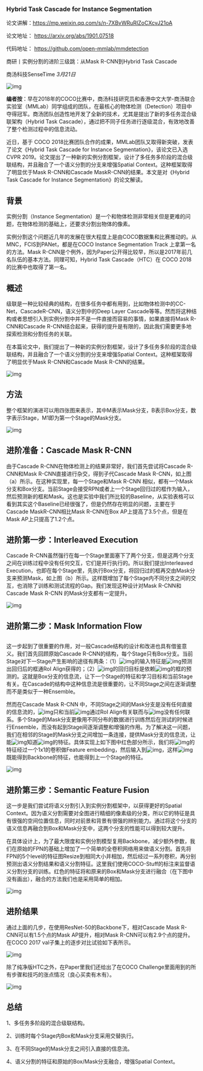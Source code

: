 ### Hybrid Task Cascade for Instance Segmentation

论文讲解：https://mp.weixin.qq.com/s/n-7XBvWRuRIZoCXcvJ21oA

论文地址： https://arxiv.org/abs/1901.07518 

代码地址： https://github.com/open-mmlab/mmdetection





商研丨实例分割的进阶三级跳：从Mask R-CNN到Hybrid Task Cascade

商汤科技SenseTime *3月21日*

![img](https://mmbiz.qpic.cn/mmbiz_jpg/JQz7S69vP7FqtpVhnOYYAAalmXYt5km2juxKxBUIyu5UbTnqnGiacXjGdXZkCYSgia9GRsw40PbyiaDibSbnzeW0mw/640?wx_fmt=jpeg&tp=webp&wxfrom=5&wx_lazy=1&wx_co=1)

**编者按**：早在2018年的COCO比赛中，商汤科技研究员和香港中文大学-商汤联合实验室（MMLab）同学组成的团队，在最核心的物体检测（Detection）项目中夺得冠军。商汤团队创造性地开发了全新的技术，尤其是提出了新的多任务混合级联架构（Hybrid Task Cascade），通过把不同子任务进行逐级混合，有效地改善了整个检测过程中的信息流动。



近日，基于 COCO 2018比赛团队合作的成果，MMLab团队又取得新突破，发表了论文《Hybrid Task Cascade for Instance Segmentation》，该论文已入选CVPR 2019。论文提出了一种新的实例分割框架，设计了多任务多阶段的混合级联结构，并且融合了一个语义分割的分支来增强Spatial Context。这种框架取得了明显优于Mask R-CNN和Cascade MaskR-CNN的结果。本文是对《Hybrid Task Cascade for Instance Segmentation》的论文解读。





##   背景

实例分割（Instance Segmentation）是一个和物体检测非常相关但是更难的问题，在物体检测的基础上，还要求分割出物体的像素。

实例分割这个问题近几年的发展在很大程度上是由COCO数据集和比赛推动的。从MNC，FCIS到PANet，都是在COCO Instance Segmentation Track 上拿第一名的方法。Mask R-CNN是个例外，因为Paper公开得比较早，所以是2017年前几名队伍的基本方法。同理可知，Hybrid Task Cascade（HTC）在 COCO 2018 的比赛中也取得了第一名。



##   概述



级联是一种比较经典的结构，在很多任务中都有用到，比如物体检测中的CC-Net，CascadeR-CNN，语义分割中的Deep Layer Cascade等等。然而将这种结构或者思想引入到实例分割中并不是一件直接而容易的事情，如果直接将Mask R-CNN和Cascade R-CNN结合起来，获得的提升是有限的，因此我们需要更多地探索检测和分割任务的关联。



在本篇论文中，我们提出了一种新的实例分割框架，设计了多任务多阶段的混合级联结构，并且融合了一个语义分割的分支来增强Spatial Context。这种框架取得了明显优于Mask R-CNN和Cascade Mask R-CNN的结果。



![img](https://mmbiz.qpic.cn/mmbiz_png/JQz7S69vP7GONOO7V425eQO5oSDHKvkGCL4mRmib3EFlGOFUq3Zgp6eqpZGKbFpSRegZvQHVpHXGIXQZaYIsjqA/640?wx_fmt=png&tp=webp&wxfrom=5&wx_lazy=1&wx_co=1)



##   方法



整个框架的演进可以用四张图来表示，其中M表示Mask分支，B表示Box分支，数字表示Stage，M1即为第一个Stage的Mask分支。



![img](https://mmbiz.qpic.cn/mmbiz_png/JQz7S69vP7GONOO7V425eQO5oSDHKvkGYhNaISicDq2nq6HCoicJ4UmAWJ6CnxOiaW0VjGMYiaGyniaPzf1SuQ8R4hA/640?wx_fmt=png&tp=webp&wxfrom=5&wx_lazy=1&wx_co=1)



##   进阶准备：Cascade Mask R-CNN



由于Cascade R-CNN在物体检测上的结果非常好，我们首先尝试将Cascade R-CNN和Mask R-CNN直接进行杂交，得到子代Cascade Mask R-CNN，如上图（a）所示。在这种实现里，每一个Stage和Mask R-CNN 相似，都有一个Mask分支和Box分支。当前Stage会接受RPN或者上一个Stage回归过的框作为输入，然后预测新的框和Mask。这也是实验中我们所比较的Baseline，从实验表格可以看到其实这个Baseline已经很强了，但是仍然存在明显的问题，主要在于Cascade MaskR-CNN相比Mask R-CNN在Box AP上提高了3.5个点，但是在Mask AP上只提高了1.2个点。

##  

##   进阶第一步：Interleaved Execution



Cascade R-CNN虽然强行在每一个Stage里面塞下了两个分支，但是这两个分支之间在训练过程中没有任何交互，它们是并行执行的。所以我们提出Interleaved Execution，也即在每个Stage里，先执行Box分支，将回归过的框再交由Mask分支来预测Mask，如上图（b）所示。这样既增加了每个Stage内不同分支之间的交互，也消除了训练和测试流程的Gap。我们发现这种设计对Mask R-CNN和Cascade Mask R-CNN 的Mask分支都有一定提升。



![img](https://mmbiz.qpic.cn/mmbiz_png/JQz7S69vP7GONOO7V425eQO5oSDHKvkGzOujReSicY448mcCZLxDe4xjsfDgGEk7UgYehGHX7jgSDtQTuvK4Wxw/640?wx_fmt=png&tp=webp&wxfrom=5&wx_lazy=1&wx_co=1)

##  

##   进阶第二步：Mask Information Flow

##  

这一步起到了很重要的作用，对一般Cascade结构的设计和改进也具有借鉴意义。我们首先回顾原始Cascade R-CNN的结构，每个Stage只有Box分支。当前Stage对下一Stage产生影响的途径有两条：（1）![img](https://mmbiz.qpic.cn/mmbiz_png/JQz7S69vP7GONOO7V425eQO5oSDHKvkGCY45ZkQbHxe8CHv1C1O1RXggzOVS5wIMGftNyqrevyWAQcwicia4hjaQ/640?wx_fmt=png&tp=webp&wxfrom=5&wx_lazy=1&wx_co=1)的输入特征是![img](https://mmbiz.qpic.cn/mmbiz_png/JQz7S69vP7GONOO7V425eQO5oSDHKvkG0xwsLLvMe0CxnXL2TWghIrficDy3ujlSRYvA0mnxjNZTjECUgItEDAQ/640?wx_fmt=png&tp=webp&wxfrom=5&wx_lazy=1&wx_co=1)预测出回归后的框通RoI Align获得的；（2）![img](https://mmbiz.qpic.cn/mmbiz_png/JQz7S69vP7GONOO7V425eQO5oSDHKvkGCY45ZkQbHxe8CHv1C1O1RXggzOVS5wIMGftNyqrevyWAQcwicia4hjaQ/640?wx_fmt=png&tp=webp&wxfrom=5&wx_lazy=1&wx_co=1)的回归目标是依赖![img](https://mmbiz.qpic.cn/mmbiz_png/JQz7S69vP7GONOO7V425eQO5oSDHKvkG0xwsLLvMe0CxnXL2TWghIrficDy3ujlSRYvA0mnxjNZTjECUgItEDAQ/640?wx_fmt=png&tp=webp&wxfrom=5&wx_lazy=1&wx_co=1)的框的预测的。这就是Box分支的信息流，让下一个Stage的特征和学习目标和当前Stage有关。在Cascade的结构中这种信息流是很重要的，让不同Stage之间在逐渐调整而不是类似于一种Ensemble。



然而在Cascade Mask R-CNN 中，不同Stage之间的Mask分支是没有任何直接的信息流的，![img](https://mmbiz.qpic.cn/mmbiz_png/JQz7S69vP7GONOO7V425eQO5oSDHKvkGZlQUDc5k4bkYznegia07t7hryYEBSnx9WcicKAPSOlCicFmfmUwsVDWcQ/640?wx_fmt=png&tp=webp&wxfrom=5&wx_lazy=1&wx_co=1)只和当前![img](https://mmbiz.qpic.cn/mmbiz_png/JQz7S69vP7GONOO7V425eQO5oSDHKvkG0xwsLLvMe0CxnXL2TWghIrficDy3ujlSRYvA0mnxjNZTjECUgItEDAQ/640?wx_fmt=png&tp=webp&wxfrom=5&wx_lazy=1&wx_co=1)通过RoI Align有关联而与![img](https://mmbiz.qpic.cn/mmbiz_png/JQz7S69vP7GONOO7V425eQO5oSDHKvkGHl2OQuvtxMR7icmQ6jkZzJtpUSGvV3NRJ5DnAFP83iatwJxzOosU73hA/640?wx_fmt=png&tp=webp&wxfrom=5&wx_lazy=1&wx_co=1)没有任何联系。多个Stage的Mask分支更像用不同分布的数据进行训练然后在测试的时候进行Ensemble，而没有起到Stage间逐渐调整和增强的作用。为了解决这一问题，我们在相邻的Stage的Mask分支之间增加一条连接，提供Mask分支的信息流，让能![img](https://mmbiz.qpic.cn/mmbiz_png/JQz7S69vP7GONOO7V425eQO5oSDHKvkGZlQUDc5k4bkYznegia07t7hryYEBSnx9WcicKAPSOlCicFmfmUwsVDWcQ/640?wx_fmt=png&tp=webp&wxfrom=5&wx_lazy=1&wx_co=1)知道![img](https://mmbiz.qpic.cn/mmbiz_png/JQz7S69vP7GONOO7V425eQO5oSDHKvkGHl2OQuvtxMR7icmQ6jkZzJtpUSGvV3NRJ5DnAFP83iatwJxzOosU73hA/640?wx_fmt=png&tp=webp&wxfrom=5&wx_lazy=1&wx_co=1)的特征。具体实现上如下图中红色部分所示，我们将![img](https://mmbiz.qpic.cn/mmbiz_png/JQz7S69vP7GONOO7V425eQO5oSDHKvkGHl2OQuvtxMR7icmQ6jkZzJtpUSGvV3NRJ5DnAFP83iatwJxzOosU73hA/640?wx_fmt=png&tp=webp&wxfrom=5&wx_lazy=1&wx_co=1)的特征经过一个1x1的卷积做Feature embedding，然后输入到![img](https://mmbiz.qpic.cn/mmbiz_png/JQz7S69vP7GONOO7V425eQO5oSDHKvkGZlQUDc5k4bkYznegia07t7hryYEBSnx9WcicKAPSOlCicFmfmUwsVDWcQ/640?wx_fmt=png&tp=webp&wxfrom=5&wx_lazy=1&wx_co=1)，这样![img](https://mmbiz.qpic.cn/mmbiz_png/JQz7S69vP7GONOO7V425eQO5oSDHKvkGZlQUDc5k4bkYznegia07t7hryYEBSnx9WcicKAPSOlCicFmfmUwsVDWcQ/640?wx_fmt=png&tp=webp&wxfrom=5&wx_lazy=1&wx_co=1)既能得到Backbone的特征，也能得到上一个Stage的特征。



![img](https://mmbiz.qpic.cn/mmbiz_png/JQz7S69vP7GONOO7V425eQO5oSDHKvkGz4Mia9A2KibTib1iacSrIcVVaSaDvevmxibFQUxGUoicJW6YBHTkqTp3C9qA/640?wx_fmt=png&tp=webp&wxfrom=5&wx_lazy=1&wx_co=1)



##   进阶第三步：Semantic Feature Fusion



这一步是我们尝试将语义分割引入到实例分割框架中，以获得更好的Spatial Context。因为语义分割需要对全图进行精细的像素级的分类，所以它的特征是具有很强的空间位置信息，同时对前景和背景有很强的辨别能力。通过将这个分支的语义信息再融合到Box和Mask分支中，这两个分支的性能可以得到较大提升。



在具体设计上，为了最大限度和实例分割模型复用Backbone，减少额外参数，我们在原始的FPN的基础上增加了一个简单的全卷积网络用来做语义分割。首先将FPN的5个level的特征图Resize到相同大小并相加，然后经过一系列卷积，再分别预测出语义分割结果和语义分割特征。这里我们使用COCO-Stuff的标注来监督语义分割分支的训练。红色的特征将和原来的Box和Mask分支进行融合（在下图中没有画出），融合的方法我们也是采用简单的相加。



![img](https://mmbiz.qpic.cn/mmbiz_png/JQz7S69vP7GONOO7V425eQO5oSDHKvkGyDIMR7WWSvXGIECVniaPXkKCy28X48EOHrxYvYrnF4eunQ1H2gGjrFA/640?wx_fmt=png&tp=webp&wxfrom=5&wx_lazy=1&wx_co=1)



##   进阶结果



通过上面的几步，在使用ResNet-50的Backbone下，相对Cascade Mask R-CNN可以有1.5个点的Mask AP提升，相对Mask R-CNN可以有2.9个点的提升。在COCO 2017 val子集上的逐步对比试验如下表所示。



![img](https://mmbiz.qpic.cn/mmbiz_png/JQz7S69vP7GONOO7V425eQO5oSDHKvkGDRGpaib7ia3avztaUGGxVUnRzb9UXC5neyfWFYbjq5zcuwoLTcJmrq8g/640?wx_fmt=png&tp=webp&wxfrom=5&wx_lazy=1&wx_co=1)



除了纯净版HTC之外，在Paper里我们还给出了在COCO Challenge里面用到的所有步骤和技巧的涨点情况（良心买卖有木有）。



![img](https://mmbiz.qpic.cn/mmbiz_png/JQz7S69vP7GONOO7V425eQO5oSDHKvkGpoGmmu4uQF7qDpXhaIglqich7Dicf55sRKia41ib9MSu9RLvoou1vjq5PQ/640?wx_fmt=png&tp=webp&wxfrom=5&wx_lazy=1&wx_co=1)



##   总结

1、多任务多阶段的混合级联结构。

2、训练时每个Stage内Box和Mask分支采用交替执行。

3、在不同Stage的Mask分支之间引入直接的信息流。

4、语义分割的特征和原始的Box/Mask分支融合，增强Spatial Context。



 

